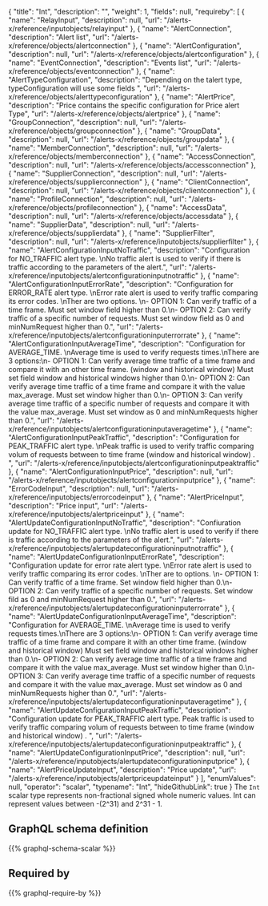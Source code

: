 {
  "title": "Int",
  "description": "",
  "weight": 1,
  "fields": null,
  "requireby": [
    {
      "name": "RelayInput",
      "description": null,
      "url": "/alerts-x/reference/inputobjects/relayinput"
    },
    {
      "name": "AlertConnection",
      "description": "Alert list",
      "url": "/alerts-x/reference/objects/alertconnection"
    },
    {
      "name": "AlertConfiguration",
      "description": null,
      "url": "/alerts-x/reference/objects/alertconfiguration"
    },
    {
      "name": "EventConnection",
      "description": "Events list",
      "url": "/alerts-x/reference/objects/eventconnection"
    },
    {
      "name": "AlertTypeConfiguration",
      "description": "Depending on the talert type, typeConfiguration will use some fields ",
      "url": "/alerts-x/reference/objects/alerttypeconfiguration"
    },
    {
      "name": "AlertPrice",
      "description": "Price contains the specific configuration for Price alert Type",
      "url": "/alerts-x/reference/objects/alertprice"
    },
    {
      "name": "GroupConnection",
      "description": null,
      "url": "/alerts-x/reference/objects/groupconnection"
    },
    {
      "name": "GroupData",
      "description": null,
      "url": "/alerts-x/reference/objects/groupdata"
    },
    {
      "name": "MemberConnection",
      "description": null,
      "url": "/alerts-x/reference/objects/memberconnection"
    },
    {
      "name": "AccessConnection",
      "description": null,
      "url": "/alerts-x/reference/objects/accessconnection"
    },
    {
      "name": "SupplierConnection",
      "description": null,
      "url": "/alerts-x/reference/objects/supplierconnection"
    },
    {
      "name": "ClientConnection",
      "description": null,
      "url": "/alerts-x/reference/objects/clientconnection"
    },
    {
      "name": "ProfileConnection",
      "description": null,
      "url": "/alerts-x/reference/objects/profileconnection"
    },
    {
      "name": "AccessData",
      "description": null,
      "url": "/alerts-x/reference/objects/accessdata"
    },
    {
      "name": "SupplierData",
      "description": null,
      "url": "/alerts-x/reference/objects/supplierdata"
    },
    {
      "name": "SupplierFilter",
      "description": null,
      "url": "/alerts-x/reference/inputobjects/supplierfilter"
    },
    {
      "name": "AlertConfigurationInputNoTraffic",
      "description": "Configuration for NO_TRAFFIC alert type. \nNo traffic alert is used to verify if there is traffic according to the parameters of the alert.",
      "url": "/alerts-x/reference/inputobjects/alertconfigurationinputnotraffic"
    },
    {
      "name": "AlertConfigurationInputErrorRate",
      "description": "Configuration for ERROR_RATE alert type. \nError rate alert is used to verify traffic comparing its error codes. \nTher are two options. \n- OPTION 1: Can verify traffic of a time frame. Must set window field higher than 0.\n- OPTION 2: Can verify traffic of a specific number of requests. Must set window field as 0 and minNumRequest higher than 0.",
      "url": "/alerts-x/reference/inputobjects/alertconfigurationinputerrorrate"
    },
    {
      "name": "AlertConfigurationInputAverageTime",
      "description": "Configuration for AVERAGE_TIME. \nAverage time is used to verify requests times.\nThere are 3 options:\n- OPTION 1: Can verify average time traffic of a time frame and compare it with an other time frame. (window and historical window) Must set field window and historical windows higher than 0.\n- OPTION 2: Can verify average time traffic of a time frame and compare it with the value max_average. Must set window higher than 0.\n- OPTION 3: Can verify average time traffic of a specific number of requests and compare it with the value max_average. Must set window as 0 and minNumRequests higher than 0.",
      "url": "/alerts-x/reference/inputobjects/alertconfigurationinputaveragetime"
    },
    {
      "name": "AlertConfigurationInputPeakTraffic",
      "description": "Configuration for PEAK_TRAFFIC alert type. \nPeak traffic is used to verify traffic comparing volum of requests between to time frame (window and historical window) . ",
      "url": "/alerts-x/reference/inputobjects/alertconfigurationinputpeaktraffic"
    },
    {
      "name": "AlertConfigurationInputPrice",
      "description": null,
      "url": "/alerts-x/reference/inputobjects/alertconfigurationinputprice"
    },
    {
      "name": "ErrorCodeInput",
      "description": null,
      "url": "/alerts-x/reference/inputobjects/errorcodeinput"
    },
    {
      "name": "AlertPriceInput",
      "description": "Price input",
      "url": "/alerts-x/reference/inputobjects/alertpriceinput"
    },
    {
      "name": "AlertUpdateConfigurationInputNoTraffic",
      "description": "Confiuration update for NO_TRAFFIC alert type. \nNo traffic alert is used to verify if there is traffic according to the parameters of the alert.",
      "url": "/alerts-x/reference/inputobjects/alertupdateconfigurationinputnotraffic"
    },
    {
      "name": "AlertUpdateConfigurationInputErrorRate",
      "description": "Configuration update for error rate alert type. \nError rate alert is used to verify traffic comparing its error codes. \nTher are to options. \n- OPTION 1: Can verify traffic of a time frame. Set window field higher than 0.\n- OPTION 2: Can verify traffic of a specific number of requests. Set window fild as 0 and minNumRequest higher than 0.",
      "url": "/alerts-x/reference/inputobjects/alertupdateconfigurationinputerrorrate"
    },
    {
      "name": "AlertUpdateConfigurationInputAverageTime",
      "description": "Configuration for AVERAGE_TIME. \nAverage time is used to verify requests times.\nThere are 3 options:\n- OPTION 1: Can verify average time traffic of a time frame and compare it with an other time frame. (window and historical window) Must set field window and historical windows higher than 0.\n- OPTION 2: Can verify average time traffic of a time frame and compare it with the value max_average. Must set window higher than 0.\n- OPTION 3: Can verify average time traffic of a specific number of requests and compare it with the value max_average. Must set window as 0 and minNumRequests higher than 0.",
      "url": "/alerts-x/reference/inputobjects/alertupdateconfigurationinputaveragetime"
    },
    {
      "name": "AlertUpdateConfigurationInputPeakTraffic",
      "description": "Configuration update for PEAK_TRAFFIC alert type. Peak traffic is used to verify traffic comparing volum of requests between to time frame (window and historical window) . ",
      "url": "/alerts-x/reference/inputobjects/alertupdateconfigurationinputpeaktraffic"
    },
    {
      "name": "AlertUpdateConfigurationInputPrice",
      "description": null,
      "url": "/alerts-x/reference/inputobjects/alertupdateconfigurationinputprice"
    },
    {
      "name": "AlertPriceUpdateInput",
      "description": "Price update",
      "url": "/alerts-x/reference/inputobjects/alertpriceupdateinput"
    }
  ],
  "enumValues": null,
  "operator": "scalar",
  "typename": "Int",
  "hideGithubLink": true
}
The `Int` scalar type represents non-fractional signed whole numeric values. Int can represent values between -(2^31) and 2^31 - 1. 
## GraphQL schema definition

{{% graphql-schema-scalar %}}

## Required by

{{% graphql-require-by %}}
